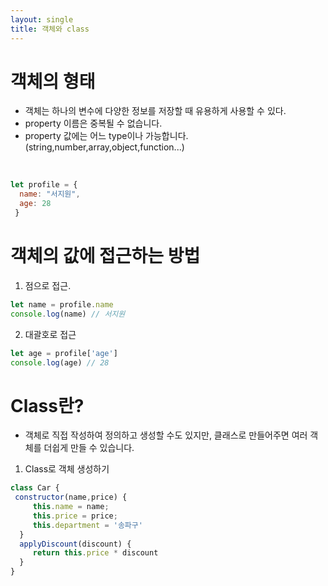 ```yaml
---
layout: single
title: 객체와 class
---
```

  
# 객체의 형태  
- 객체는 하나의 변수에 다양한 정보를 저장할 때 유용하게 사용할 수 있다.  
- property 이름은 중복될 수 없습니다.  
- property 값에는 어느 type이나 가능합니다.(string,number,array,object,function...) 
 <br> 
 
```javascript 
let profile = {
  name: "서지원",
  age: 28
 } 
 ```   
 
 # 객체의 값에 접근하는 방법  
 1. 점으로 접근. 
   
 ```javascript 
 let name = profile.name  
 console.log(name) // 서지원
 ```  
 2. 대괄호로 접근  
 ```javascript 
 let age = profile['age']
 console.log(age) // 28
 ``` 
 # Class란?  
 - 객체로 직접 작성하여 정의하고 생성할 수도 있지만, 클래스로 만들어주면 여러 객체를 더쉽게 만들 수 있습니다.  
  
 1. Class로 객체 생성하기  
 ```javascript 
 class Car {
  constructor(name,price) {
      this.name = name;
      this.price = price;
      this.department = '송파구'
   }
   applyDiscount(discount) {
      return this.price * discount
   }
}
```
